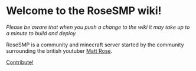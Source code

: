 # Welcome to the RoseSMP wiki!

*Please be aware that when you push a change to the wiki it may take up to a minute to build and deploy.*

RoseSMP is a community and minecraft server started by the community surrounding the british youtuber [Matt Rose](roseman).

[Contribute!](meta/contributing)